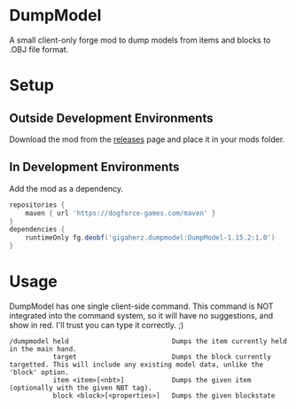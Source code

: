 # DumpModel
A small client-only forge mod to dump models from items and blocks to .OBJ file format.



# Setup

## Outside Development Environments
Download the mod from the [releases](https://github.com/gigaherz/DumpModel/releases) page and place it in your mods folder.

## In Development Environments
Add the mod as a dependency.

```gradle
repositories {
    maven { url 'https://dogforce-games.com/maven' }
}
dependencies {
    runtimeOnly fg.deobf('gigaherz.dumpmodel:DumpModel-1.15.2:1.0')
}
```

# Usage
DumpModel has one single client-side command.
This command is NOT integrated into the command system, so it will have no suggestions, and show in red.
I'll trust you can type it correctly. ;)

```
/dumpmodel held                          Dumps the item currently held in the main hand.
           target                        Dumps the block currently targetted. This will include any existing model data, unlike the 'block' option.
           item <item>[<nbt>]            Dumps the given item (optionally with the given NBT tag).
           block <block>[<properties>]   Dumps the given blockstate
```